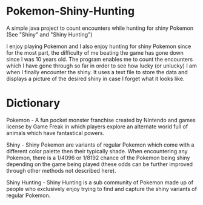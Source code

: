 # Pokemon-Shiny-Hunting
A simple java project to count encounters while hunting for shiny Pokemon (See "Shiny" and "Shiny Hunting")

I enjoy playing Pokemon and I also enjoy hunting for shiny Pokemon since for the most part, the difficulty of me beating the game has gone down since I was 10 years old. The program enables me to count the encounters which I have gone through so far in order to see how lucky (or unlucky) I am when I finally encounter the shiny. It uses a text file to store the data and displays a picture of the desired shiny in case I forget what it looks like. 

# Dictionary
Pokemon - A fun pocket monster franchise created by Nintendo and games license by Game Freak in which players explore an alternate world full of animals which have fantastical powers. 

Shiny - Shiny Pokemon are variants of regular Pokemon which come with a different color palette then their typically shade. When encountering any Pokemon, there is a 1/4096 or 1/8192 chance of the Pokemon being shiny depending on the game being played (these odds can be further improved through other methods not described here). 

Shiny Hunting - Shiny Hunting is a sub community of Pokemon made up of people who exclusively enjoy trying to find and capture the shiny variants of regular Pokemon. 
